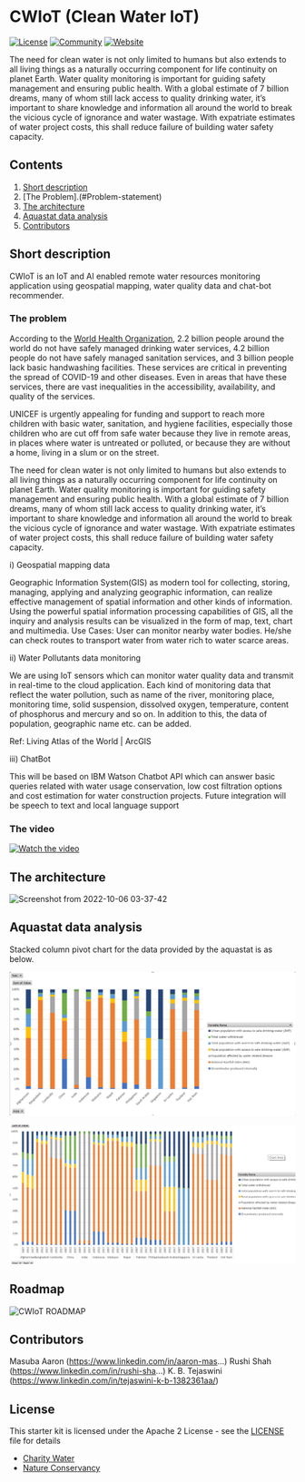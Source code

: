 # CWIoT (Clean Water IoT)

[![License](https://img.shields.io/badge/License-Apache2-blue.svg)](https://www.apache.org/licenses/LICENSE-2.0) [![Community](https://img.shields.io/badge/Join-Community-blue.svg)](https://developer.ibm.com/callforcode/get-started/) [![Website](https://img.shields.io/badge/View-Website-blue)](https://developer.ibm.com/callforcode/get-started/climate-change/clean-water)

The need for clean water is not only limited to humans but also extends to all living things as a naturally occurring component for life continuity on planet Earth. Water quality monitoring is important for guiding safety management and ensuring public health. With a global estimate of 7 billion dreams, many of whom still lack access to quality drinking water, it’s important to share knowledge and information all around the world to break the vicious cycle of ignorance and water wastage. With expatriate estimates of water project costs, this shall reduce failure of building water safety capacity.

## Contents

1. [Short description](#short-description)
2. [The Problem].(#Problem-statement)
3. [The architecture](#the-architecture)
4. [Aquastat data analysis](#aquastat-data-analysis)
6. [Contributors](#contributors) 

## Short description
CWIoT is an IoT and AI enabled remote water resources monitoring application using geospatial mapping, water quality data and chat-bot recommender.

### The problem

According to the [World Health Organization](https://www.who.int/news/item/18-06-2019-1-in-3-people-globally-do-not-have-access-to-safe-drinking-water-unicef-who), 2.2 billion people around the world do not have safely managed drinking water services, 4.2 billion people do not have safely managed sanitation services, and 3 billion people lack basic handwashing facilities. These services are critical in preventing the spread of COVID-19 and other diseases. Even in areas that have these services, there are vast inequalities in the accessibility, availability, and quality of the services. 

UNICEF is urgently appealing for funding and support to reach more children with basic water, sanitation, and hygiene facilities, especially those children who are cut off from safe water because they live in remote areas, in places where water is untreated or polluted, or because they are without a home, living in a slum or on the street.

The need for clean water is not only limited to humans but also extends to all living things as a naturally occurring component for life continuity on planet Earth. Water quality monitoring is important for guiding safety management and ensuring public health. With a global estimate of 7 billion dreams, many of whom still lack access to quality drinking water, it’s important to share knowledge and information all around the world to break the vicious cycle of ignorance and water wastage. With expatriate estimates of water project costs, this shall reduce failure of building water safety capacity.

i) Geospatial mapping data

Geographic Information System(GIS) as modern tool for collecting, storing, managing,
applying and analyzing geographic information, can realize effective management of spatial information and other kinds of information. Using the powerful spatial information processing capabilities of GIS, all the inquiry and analysis results can be visualized in the form of map, text, chart and multimedia.
Use Cases:
User can monitor nearby water bodies.
He/she can check routes to transport water from water rich to water scarce areas.


ii) Water Pollutants data monitoring

We are using IoT sensors which can monitor water quality data and transmit in real-time to the cloud application. Each kind of monitoring data that reflect the water pollution, such as name of the river, monitoring place, monitoring time, solid suspension, dissolved oxygen, temperature, content of phosphorus and mercury and so on. In addition to this, the data of population, geographic name etc. can be added.

Ref: Living Atlas of the World | ArcGIS

iii) ChatBot

This will be based on IBM Watson Chatbot API which can answer basic queries related with water usage conservation, low cost filtration options and cost estimation for water construction projects. Future integration will be speech to text and local language support 

### The video

[![Watch the video](https://i.ytimg.com/vi/M10ae5cyid4/hqdefault.jpg)](https://www.youtube.com/watch?v=M10ae5cyid4)

## The architecture

![Screenshot from 2022-10-06 03-37-42](https://user-images.githubusercontent.com/82576692/194169589-88a9cb41-c7a6-45c8-ba40-9454bd7754ec.png)

## Aquastat data analysis
Stacked column pivot chart for the data provided by the aquastat is as below. 

![Aquastat pivot chart 1](assets/Aquastat1.png)

![Aquastat pivot chart 2](assets/Aquastat2.png)

## Roadmap
![CWIoT ROADMAP](https://user-images.githubusercontent.com/82576692/194173579-a731f48c-cacb-41f3-bdf5-7b85934a6eda.jpg)

## Contributors
Masuba Aaron 
(https://www.linkedin.com/in/aaron-mas...)
Rushi Shah
(https://www.linkedin.com/in/rushi-sha...)
K. B. Tejaswini 
(https://www.linkedin.com/in/tejaswini-k-b-1382361aa/)

## License

This starter kit is licensed under the Apache 2 License - see the [LICENSE](LICENSE) file for details

- [Charity Water](https://www.charitywater.org/global-water-crisis)
- [Nature Conservancy](https://www.nature.org/en-us/what-we-do/our-priorities/provide-food-and-water-sustainably/)
